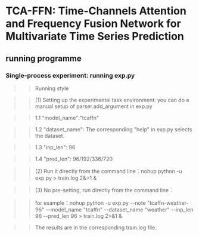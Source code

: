 # TCA-FFN: Time-Channels Attention and Frequency Fusion Network for Multivariate Time Series Prediction


## running programme

### Single-process experiment: running exp.py

> >Running style


> >(1) Setting up the experimental task environment: you can do a manual setup of parser.add_argument in exp.py

> >1.1 "model_name":"tcaffn"

> >1.2 "dataset_name": The corresponding "help" in exp.py selects the dataset.

> >1.3 "inp_len": 96

> >1.4 "pred_len": 96/192/336/720

> >(2) Run it directly from the command line：nohup python -u exp.py > train.log 2&>1 &

> >(3) No pre-setting, run directly from the command line：

> > for example：nohup python -u exp.py --note "tcaffn-weather-96" --model_name "tcaffn" --dataset_name "weather" --inp_len 96 --pred_len 96 > train.log 2>&1 &

> > The results are in the corresponding train.log file.
